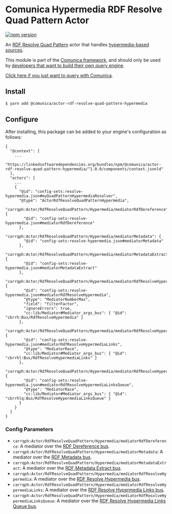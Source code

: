 # Comunica Hypermedia RDF Resolve Quad Pattern Actor

[![npm version](https://badge.fury.io/js/%40comunica%2Factor-rdf-resolve-quad-pattern-hypermedia.svg)](https://www.npmjs.com/package/@comunica/actor-rdf-resolve-quad-pattern-hypermedia)

An [RDF Resolve Quad Pattern](https://github.com/comunica/comunica/tree/master/packages/bus-rdf-resolve-quad-pattern) actor that handles [hypermedia-based sources](https://comunica.dev/docs/modify/advanced/hypermedia/).

This module is part of the [Comunica framework](https://github.com/comunica/comunica),
and should only be used by [developers that want to build their own query engine](https://comunica.dev/docs/modify/).

[Click here if you just want to query with Comunica](https://comunica.dev/docs/query/).

## Install

```bash
$ yarn add @comunica/actor-rdf-resolve-quad-pattern-hypermedia
```
## Configure

After installing, this package can be added to your engine's configuration as follows:
```text
{
  "@context": [
    ...
    "https://linkedsoftwaredependencies.org/bundles/npm/@comunica/actor-rdf-resolve-quad-pattern-hypermedia/^1.0.0/components/context.jsonld"  
  ],
  "actors": [
    ...
    {
      "@id": "config-sets:resolve-hypermedia.json#myQuadPatternHypermediaResolver",
      "@type": "ActorRdfResolveQuadPatternHypermedia",
      "carrqph:Actor/RdfResolveQuadPattern/Hypermedia/mediatorRdfDereference": {
        "@id": "config-sets:resolve-hypermedia.json#mediatorRdfDereference"
      },
      "carrqph:Actor/RdfResolveQuadPattern/Hypermedia/mediatorMetadata": {
        "@id": "config-sets:resolve-hypermedia.json#mediatorMetadata"
      },
      "carrqph:Actor/RdfResolveQuadPattern/Hypermedia/mediatorMetadataExtract": {
        "@id": "config-sets:resolve-hypermedia.json#mediatorMetadataExtract"
      },
      "carrqph:Actor/RdfResolveQuadPattern/Hypermedia/mediatorRdfResolveHypermedia": {
        "@id": "config-sets:resolve-hypermedia.json#mediatorRdfResolveHypermedia",
        "@type": "MediatorNumberMax",
        "field": "filterFactor",
        "ignoreErrors": true,
        "cc:lib/Mediator#Mediator_args_bus": { "@id": "cbrrh:Bus/RdfResolveHypermedia" }
      },
      "carrqph:Actor/RdfResolveQuadPattern/Hypermedia/mediatorRdfResolveHypermediaLinks": {
        "@id": "config-sets:resolve-hypermedia.json#mediatorRdfResolveHypermediaLinks",
        "@type": "MediatorRace",
        "cc:lib/Mediator#Mediator_args_bus": { "@id": "cbrrhl:Bus/RdfResolveHypermediaLinks" }
      },
      "carrqph:Actor/RdfResolveQuadPattern/Hypermedia/mediatorRdfResolveHypermediaLinksQueue": {
        "@id": "config-sets:resolve-hypermedia.json#mediatorRdfResolveHypermediaLinksQueue",
        "@type": "MediatorRace",
        "cc:lib/Mediator#Mediator_args_bus": { "@id": "cbrrhlq:Bus/RdfResolveHypermediaLinksQueue" }
      }
    }
  ]
}
```

### Config Parameters

* `carrqph:Actor/RdfResolveQuadPattern/Hypermedia/mediatorRdfDereference`: A mediator over the [RDF Dereference bus](https://github.com/comunica/comunica/tree/master/packages/bus-rdf-dereference).
* `carrqph:Actor/RdfResolveQuadPattern/Hypermedia/mediatorMetadata`: A mediator over the [RDF Metadata bus](https://github.com/comunica/comunica/tree/master/packages/bus-rdf-metadata).
* `carrqph:Actor/RdfResolveQuadPattern/Hypermedia/mediatorMetadataExtract`: A mediator over the [RDF Metadata Extract bus](https://github.com/comunica/comunica/tree/master/packages/bus-rdf-metadata-extract).
* `carrqph:Actor/RdfResolveQuadPattern/Hypermedia/mediatorRdfResolveHypermedia`: A mediator over the [RDF Resolve Hypermedia bus](https://github.com/comunica/comunica/tree/master/packages/bus-rdf-resolve-hypermedia).
* `carrqph:Actor/RdfResolveQuadPattern/Hypermedia/mediatorRdfResolveHypermediaLinks`: A mediator over the [RDF Resolve Hypermedia Links bus](https://github.com/comunica/comunica/tree/master/packages/bus-rdf-resolve-hypermedia-links).
* `carrqph:Actor/RdfResolveQuadPattern/Hypermedia/mediatorRdfResolveHypermediaLinksQueue`: A mediator over the [RDF Resolve Hypermedia Links Queue bus](https://github.com/comunica/comunica/tree/master/packages/bus-rdf-resolve-hypermedia-links-queue).
